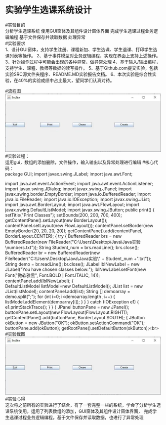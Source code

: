 实验学生选课系统设计
========
#实验目的
<br>分析学生选课系统
使用GUI窗体及其组件设计窗体界面
完成学生选课过程业务逻辑编程
基于文件保存并读取数据
处理异常<br>
#实验要求
<br>
1、设计GUI窗体，支持学生注册、课程新加、学生选课、学生退课、打印学生选课列表等操作。
2、基于事件模型对业务逻辑编程，实现在界面上支持上述操作。
3、针对操作过程中可能会出现的各种异常，做异常处理
4、基于输入/输出编程，支持学生、课程、教师等数据的读写操作。
5、基于Github.com提交实验，包括实验SRC源文件夹程序、README.MD实验报告文档。
6、本次实验是综合性实验，在40%的实验成绩中占比最大，望同学们认真对待。
<br>

#流程图
![image](https://github.com/jiawei991204/wadfasdfsadf/blob/master/901873982620321021.jpg)\
#实验过程：
<br> 运用gui，数组的添加删除，文件操作，输入输出以及异常处理进行编辑
#核心代码：
<br>package GUI;
import javax.swing.JLabel;
import java.awt.Font;

import java.awt.event.ActionEvent;
import java.awt.event.ActionListener;
import javax.swing.JDialog;
import javax.swing.JPanel;
import javax.swing.border.EmptyBorder;
import java.io.BufferedReader;
import java.io.FileReader;
import java.io.IOException;
import javax.swing.JList;
import java.awt.BorderLayout;
import java.awt.FlowLayout;
import javax.swing.DefaultListModel;
import javax.swing.JButton;
	public print() {
		setTitle("Print Classes");
		setBounds(200, 200, 700, 400);
		getContentPane().setLayout(new BorderLayout());
		contentPanel.setLayout(new FlowLayout());
		contentPanel.setBorder(new EmptyBorder(20, 20, 20, 20));
		getContentPane().add(contentPanel, BorderLayout.CENTER);
		{   	try {
			BufferedReader brs = new BufferedReader(new FileReader("C:\\Users\\Desktop\\Java\\Java实验\\numbers.txt"));
            String Student_num = brs.readLine();
            brs.close();
	        BufferedReader br = new BufferedReader(new FileReader("C:\\Users\\Desktop\\Java\\Java实验\\" + Student_num +".txt"));
	        String demo = br.readLine();
       	    br.close();
	        JLabel lblNewLabel = new JLabel("You have chosen classes below:");
			lblNewLabel.setFont(new Font("微软雅黑", Font.BOLD | Font.ITALIC, 14));
			contentPanel.add(lblNewLabel);
	        {   
	        	DefaultListModel listModel=new DefaultListModel(); 
	        	JList list = new JList(listModel);
	        	contentPanel.add(list);
	             String [] demoarray = demo.split(";");
	             for (int i=0; i<demoarray.length ;i++) {
	         		listModel.addElement(demoarray[i]);
	             }
	        }
	    } catch (IOException e1) {
	        e1.printStackTrace();
	    }
		}
		{
			JPanel buttonPane = new JPanel();
			buttonPane.setLayout(new FlowLayout(FlowLayout.RIGHT));
			getContentPane().add(buttonPane, BorderLayout.SOUTH);
			{
				JButton okButton = new JButton("OK");
				okButton.setActionCommand("OK");
				buttonPane.add(okButton);
				getRootPane().setDefaultButton(okButton);\<br>
#实验截图
![image](https://github.com/jiawei991204/wadfasdfsadf/blob/master/901873982620321021.jpg)\
#实验心得
<br>这次将之前所有的实验进行了结合，有了一套完整一些的系统，学会了分析学生选课系统使用，运用了列表数组的添加，GUI窗体及其组件设计窗体界面，
完成学生选课过程业务逻辑编程，基于文件保存并读取数据，也进行了异常处理
<br>
